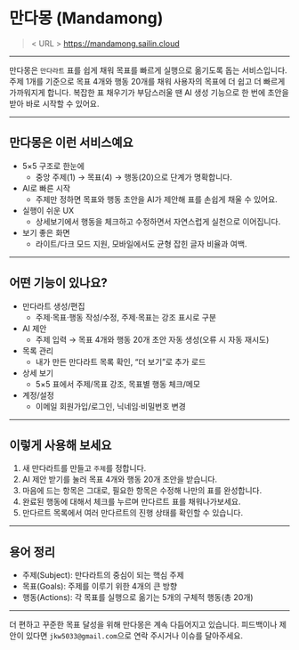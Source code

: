 # 만다몽 (Mandamong)

> < URL > https://mandamong.sailin.cloud

---

만다몽은 `만다라트` 표를 쉽게 채워 목표를 빠르게 실행으로 옮기도록 돕는 서비스입니다.  
주제 1개를 기준으로 목표 4개와 행동 20개를 채워 사용자의 목표에 더 쉽고 더 빠르게 가까워지게 합니다. 
복잡한 표 채우기가 부담스러울 땐 AI 생성 기능으로 한 번에 초안을 받아 바로 시작할 수 있어요.

---

## 만다몽은 이런 서비스예요

- 5×5 구조로 한눈에
  - 중앙 주제(1) → 목표(4) → 행동(20)으로 단계가 명확합니다.
- AI로 빠른 시작
  - 주제만 정하면 목표와 행동 초안을 AI가 제안해 표를 손쉽게 채울 수 있어요.
- 실행이 쉬운 UX
  - 상세보기에서 행동을 체크하고 수정하면서 자연스럽게 실천으로 이어집니다.
- 보기 좋은 화면
  - 라이트/다크 모드 지원, 모바일에서도 균형 잡힌 글자 비율과 여백.

---

## 어떤 기능이 있나요?

- 만다라트 생성/편집
  - 주제·목표·행동 작성/수정, 주제·목표는 강조 표시로 구분
- AI 제안
  - 주제 입력 → 목표 4개와 행동 20개 초안 자동 생성(오류 시 자동 재시도)
- 목록 관리
  - 내가 만든 만다라트 목록 확인, “더 보기”로 추가 로드
- 상세 보기
  - 5×5 표에서 주제/목표 강조, 목표별 행동 체크/메모
- 계정/설정
  - 이메일 회원가입/로그인, 닉네임·비밀번호 변경

---

## 이렇게 사용해 보세요

1) 새 만다라트를 만들고 `주제`를 정합니다.  
2) AI 제안 받기를 눌러 목표 4개와 행동 20개 초안을 받습니다.  
3) 마음에 드는 항목은 그대로, 필요한 항목은 수정해 나만의 표를 완성합니다.  
4) 완료된 행동에 대해서 체크를 누르며 만다르트 표를 채워나가보세요.
5) 만다르트 목록에서 여러 만다르트의 진행 상태를 확인할 수 있습니다.

---

## 용어 정리

- 주제(Subject): 만다라트의 중심이 되는 핵심 주제
- 목표(Goals): 주제를 이루기 위한 4개의 큰 방향
- 행동(Actions): 각 목표를 실행으로 옮기는 5개의 구체적 행동(총 20개)

---

더 편하고 꾸준한 목표 달성을 위해 만다몽은 계속 다듬어지고 있습니다. 
피드백이나 제안이 있다면 `jkw5033@gmail.com`으로 연락 주시거나 이슈를 달아주세요.

